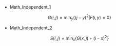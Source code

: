 
- Math_Independent_1
```math
G(i,j) = \min_{y} \lbrace (j - y)^2 | F(i, y) = 0 \rbrace
```

- Math_Independent_2
```math
S(i,j) = \min_{x} \lbrace G(x, j) + (i - x)^2 \rbrace
```

